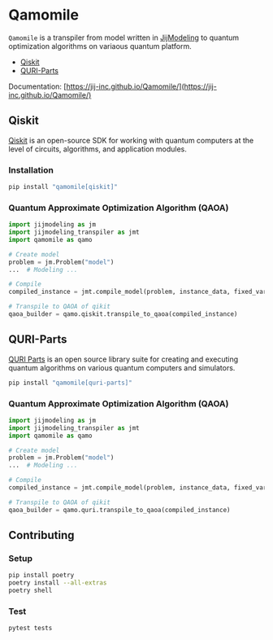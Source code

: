 # Qamomile

`Qamomile` is a transpiler from model written in [JijModeling]() to quantum optimization algorithms on variaous quantum platform.

- [Qiskit](#qiskit)
- [QURI-Parts](#quri-parts) 

Documentation: [https://jij-inc.github.io/Qamomile/](https://jij-inc.github.io/Qamomile/)

## Qiskit

[Qiskit](https://qiskit.org/) is an open-source SDK for working with quantum computers at the level of circuits, algorithms, and application modules.

### Installation

```bash
pip install "qamomile[qiskit]"
```

### Quantum Approximate Optimization Algorithm (QAOA)

```python
import jijmodeling as jm
import jijmodeling_transpiler as jmt
import qamomile as qamo

# Create model
problem = jm.Problem("model")
...  # Modeling ...

# Compile
compiled_instance = jmt.compile_model(problem, instance_data, fixed_vars)

# Transpile to QAOA of qikit
qaoa_builder = qamo.qiskit.transpile_to_qaoa(compiled_instance)
```


## QURI-Parts

[QURI Parts](https://quri-parts.qunasys.com/) is an open source library suite for creating and executing quantum algorithms on various quantum computers and simulators.

```bash
pip install "qamomile[quri-parts]"
```

### Quantum Approximate Optimization Algorithm (QAOA)

```python
import jijmodeling as jm
import jijmodeling_transpiler as jmt
import qamomile as qamo

# Create model
problem = jm.Problem("model")
...  # Modeling ...

# Compile
compiled_instance = jmt.compile_model(problem, instance_data, fixed_vars)

# Transpile to QAOA of qikit
qaoa_builder = qamo.quri.transpile_to_qaoa(compiled_instance)
```


## Contributing

### Setup

```bash
pip install poetry
poetry install --all-extras
poetry shell
```

### Test

```bash
pytest tests
```



